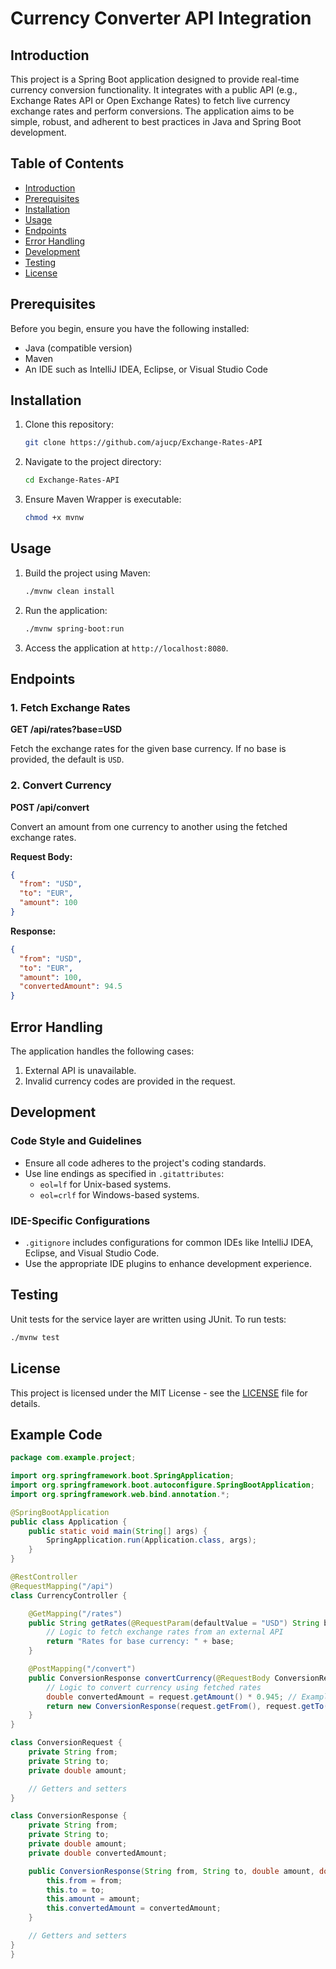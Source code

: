 # Currency Converter API Integration

## Introduction

This project is a Spring Boot application designed to provide real-time currency conversion functionality. It integrates with a public API (e.g., Exchange Rates API or Open Exchange Rates) to fetch live currency exchange rates and perform conversions. The application aims to be simple, robust, and adherent to best practices in Java and Spring Boot development.

## Table of Contents
- [Introduction](#introduction)
- [Prerequisites](#prerequisites)
- [Installation](#installation)
- [Usage](#usage)
- [Endpoints](#endpoints)
- [Error Handling](#error-handling)
- [Development](#development)
- [Testing](#testing)
- [License](#license)

## Prerequisites

Before you begin, ensure you have the following installed:
- Java (compatible version)
- Maven
- An IDE such as IntelliJ IDEA, Eclipse, or Visual Studio Code

## Installation

1. Clone this repository:
   ```bash
   git clone https://github.com/ajucp/Exchange-Rates-API
   ```
2. Navigate to the project directory:
   ```bash
   cd Exchange-Rates-API
   ```
3. Ensure Maven Wrapper is executable:
   ```bash
   chmod +x mvnw
   ```

## Usage

1. Build the project using Maven:
   ```bash
   ./mvnw clean install
   ```
2. Run the application:
   ```bash
   ./mvnw spring-boot:run
   ```
3. Access the application at `http://localhost:8080`.

## Endpoints

### 1. Fetch Exchange Rates
**GET /api/rates?base=USD**

Fetch the exchange rates for the given base currency. If no base is provided, the default is `USD`.

### 2. Convert Currency
**POST /api/convert**

Convert an amount from one currency to another using the fetched exchange rates.

**Request Body:**
```json
{
  "from": "USD",
  "to": "EUR",
  "amount": 100
}
```

**Response:**
```json
{
  "from": "USD",
  "to": "EUR",
  "amount": 100,
  "convertedAmount": 94.5
}
```

## Error Handling

The application handles the following cases:
1. External API is unavailable.
2. Invalid currency codes are provided in the request.

## Development

### Code Style and Guidelines
- Ensure all code adheres to the project's coding standards.
- Use line endings as specified in `.gitattributes`:
  - `eol=lf` for Unix-based systems.
  - `eol=crlf` for Windows-based systems.

### IDE-Specific Configurations
- `.gitignore` includes configurations for common IDEs like IntelliJ IDEA, Eclipse, and Visual Studio Code.
- Use the appropriate IDE plugins to enhance development experience.

## Testing

Unit tests for the service layer are written using JUnit. To run tests:
```bash
./mvnw test
```

## License

This project is licensed under the MIT License - see the [LICENSE](LICENSE) file for details.

## Example Code

```java
package com.example.project;

import org.springframework.boot.SpringApplication;
import org.springframework.boot.autoconfigure.SpringBootApplication;
import org.springframework.web.bind.annotation.*;

@SpringBootApplication
public class Application {
    public static void main(String[] args) {
        SpringApplication.run(Application.class, args);
    }
}

@RestController
@RequestMapping("/api")
class CurrencyController {

    @GetMapping("/rates")
    public String getRates(@RequestParam(defaultValue = "USD") String base) {
        // Logic to fetch exchange rates from an external API
        return "Rates for base currency: " + base;
    }

    @PostMapping("/convert")
    public ConversionResponse convertCurrency(@RequestBody ConversionRequest request) {
        // Logic to convert currency using fetched rates
        double convertedAmount = request.getAmount() * 0.945; // Example conversion logic
        return new ConversionResponse(request.getFrom(), request.getTo(), request.getAmount(), convertedAmount);
    }
}

class ConversionRequest {
    private String from;
    private String to;
    private double amount;

    // Getters and setters
}

class ConversionResponse {
    private String from;
    private String to;
    private double amount;
    private double convertedAmount;

    public ConversionResponse(String from, String to, double amount, double convertedAmount) {
        this.from = from;
        this.to = to;
        this.amount = amount;
        this.convertedAmount = convertedAmount;
    }

    // Getters and setters
}
}
```
